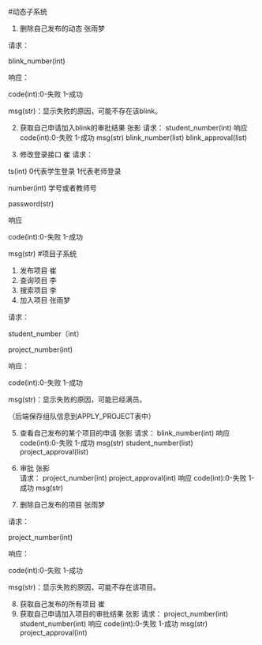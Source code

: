 #动态子系统
1. 删除自己发布的动态 张雨梦

请求：

blink_number(int)

响应：

code(int):0-失败 1-成功

msg(str)：显示失败的原因，可能不存在该blink。

2. 获取自己申请加入blink的审批结果  张影
请求：
student_number(int)
响应
code(int):0-失败 1-成功
msg(str)
blink_number(list)
blink_approval(list)

3. 修改登录接口 崔
请求：

ts(int) 0代表学生登录 1代表老师登录

number(int) 学号或者教师号

password(str) 

响应

code(int):0-失败 1-成功

msg(str)
#项目子系统

1. 发布项目 崔
2. 查询项目 李
3. 搜索项目 李
4. 加入项目 张雨梦

请求：

student_number（int）

project_number(int)

响应：

code(int):0-失败 1-成功

msg(str)：显示失败的原因，可能已经满员。

（后端保存组队信息到APPLY_PROJECT表中）

5. 查看自己发布的某个项目的申请 张影
请求：
blink_number(int)
响应
code(int):0-失败 1-成功
msg(str)
student_number(list)
project_approval(list)
6. 审批 张影  
请求：
project_number(int)
project_approval(int)
响应
code(int):0-失败 1-成功
msg(str)

7. 删除自己发布的项目  张雨梦

请求：

project_number(int)

响应：

code(int):0-失败 1-成功

msg(str)：显示失败的原因，可能不存在该项目。

8. 获取自己发布的所有项目 崔
9. 获取自己申请加入项目的审批结果  张影
请求：
project_number(int)
student_number(int)
响应
code(int):0-失败 1-成功
msg(str)
project_approval(int)